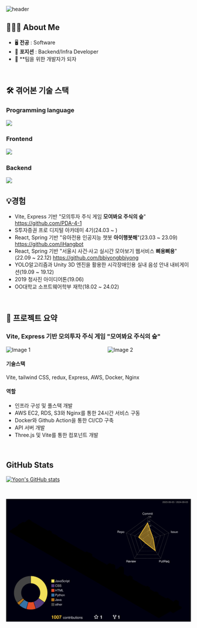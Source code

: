 
<!-- 헤더 -->
![header](https://capsule-render.vercel.app/api?type=slice&color=auto&height=200&section=header&text=Welcome%20To&desc=Yoon's%20GitHub&fontSize=60&rotate=14&fontAlignY=25&fontAlign=75&descAlignY=43&descAlign=80&&animation=twinkling)



## 🧑🏻‍💻 About Me
- 🖥️ **전공** : Software
- 🚀 **포지션** : Backend/Infra Developer
- 🔮 **팀을 위한 개발자가 되자
<br>


## 🛠️ 겪어본 기술 스택
### Programming language
<img src="https://skillicons.dev/icons?i=js,java,css,python,c" />

### Frontend
<img src="https://skillicons.dev/icons?i=react,vite,tailwind,figma" />

### Backend
<img src="https://skillicons.dev/icons?i=spring,docker,nginx,rabbitmq,aws,mysql,redis" />


<br>

    
## 💡경험
- Vite, Express 기반 "모의투자 주식 게임 **모여봐요 주식의 숲**" https://github.com/PDA-4-1
- S투자증권 프로 디지털 아카데미 4기(24.03 ~ )
- React, Spring 기반 "유아전용 인공지능 챗봇 **아이행봇해**"(23.03 ~ 23.09) https://github.com/iHangbot
- React, Spring 기반 "서울시 사건·사고 실시간 모아보기 웹서비스 **삐용삐용**"(22.09 ~ 22.12) https://github.com/bbiyongbbiyong
- YOLO알고리즘과 Unity 3D 엔진을 활용한 시각장애인용 실내 음성 안내 내비게이션(19.09 ~ 19.12)
- 2019 청사진 아이디어톤(19.06)
- OO대학교 소프트웨어학부 재학(18.02 ~ 24.02)


<br>

## 📑 프로젝트 요약

### Vite, Express 기반 모의투자 주식 게임 "모여봐요 주식의 숲"
<div style="display: flex; justify-content: space-between;">
  <img src=https://github.com/user-attachments/assets/d6726c4a-b081-47fd-8702-c1ce2015aef2 alt="Image 1" width="45%" />
  <img src=https://github.com/user-attachments/assets/1de45b8d-a9f1-4c61-8b0d-f2ba189a5051 alt="Image 2" width="45%" />
</div>

#### 기술스택
Vite, tailwind CSS, redux, Express, AWS, Docker, Nginx
#### 역할
- 인프라 구성 및 풀스택 개발
- AWS EC2, RDS, S3와 Nginx를 통한 24시간 서비스 구동
- Docker와 Github Action을 통한 CI/CD 구축
- API 서버 개발
- Three.js 및 Vite를 통한 컴포넌트 개발


<br>


    
## GitHub Stats

[![Yoon's GitHub stats](https://github-readme-stats.vercel.app/api?username=Yoon-97&include_all_commits=true&show_icons=true&theme=cobalt)](https://github.com/Yoon-97/github-readme-stats)

<br>

![](./profile-3d-contrib/profile-night-rainbow.svg)

<!-- 잔디 내역 3D로 만드셨는데 너무 신기하고 멋있어요!

다양한 경험을 해보신 것 같은데, 함께 공부해보면 좋을 것 같아요😊😊 -->

